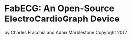 FabECG: An Open-Source ElectroCardioGraph Device
============

by Charles Fracchia and Adam Marblestone
Copyright 2012